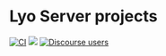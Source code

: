 # Lyo Server projects

[![CI](https://github.com/eclipse/lyo.server/workflows/CI/badge.svg?branch=master)](https://github.com/eclipse/lyo.server/actions?query=workflow%3ACI)
[![](https://img.shields.io/badge/javadoc-latest-blue.svg)](https://download.eclipse.org/lyo/docs/server/latest/)
[![Discourse users](https://img.shields.io/discourse/users?color=28bd84&server=https%3A%2F%2Fforum.open-services.net%2F)](https://forum.open-services.net/)

